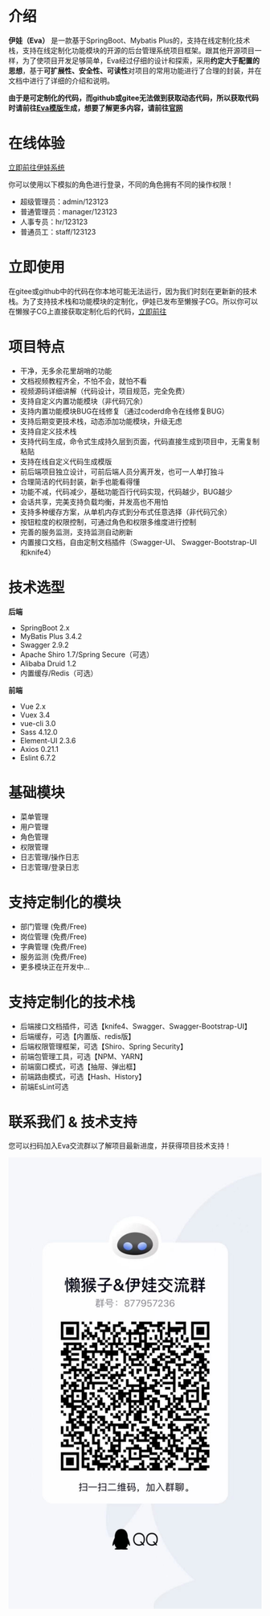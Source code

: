 # 介绍

**伊娃（Eva）** 是一款基于SpringBoot、Mybatis Plus的，支持在线定制化技术栈，支持在线定制化功能模块的开源的后台管理系统项目框架。跟其他开源项目一样，为了使项目开发足够简单，Eva经过仔细的设计和探索，采用**约定大于配置的思想**，基于**可扩展性、安全性、可读性**对项目的常用功能进行了合理的封装，并在文档中进行了详细的介绍和说明。

**由于是可定制化的代码，而github或gitee无法做到获取动态代码，所以获取代码时请前往[Eva模版](http://coderd.adjustrd.com/template/308/default)生成，想要了解更多内容，请前往[官网](http://eva.adjustrd.com/)**

# 在线体验

[立即前往伊娃系统](http://119.3.126.64:10086/)

你可以使用以下模拟的角色进行登录，不同的角色拥有不同的操作权限！

- 超级管理员：admin/123123
- 普通管理员：manager/123123
- 人事专员：hr/123123
- 普通员工：staff/123123

# 立即使用
在gitee或github中的代码在你本地可能无法运行，因为我们时刻在更新新的技术栈。为了支持技术栈和功能模块的定制化，伊娃已发布至懒猴子CG。所以你可以在懒猴子CG上直接获取定制化后的代码，[立即前往](http://coderd.adjustrd.com/template/308/default)

# 项目特点

- 干净，无多余花里胡哨的功能
- 文档视频教程齐全，不怕不会，就怕不看
- 视频源码详细讲解（代码设计，项目规范，完全免费）
- 支持自定义内置功能模块（非代码冗余）
- 支持内置功能模块BUG在线修复（通过coderd命令在线修复BUG）
- 支持后期变更技术栈，动态添加功能模块，升级无虑
- 支持自定义技术栈
- 支持代码生成，命令式生成持久层到页面，代码直接生成到项目中，无需复制粘贴
- 支持在线自定义代码生成模版
- 前后端项目独立设计，可前后端人员分离开发，也可一人单打独斗
- 合理简洁的代码封装，新手也能看得懂
- 功能不减，代码减少，基础功能百行代码实现，代码越少，BUG越少
- 会话共享，完美支持负载均衡，并发高也不用怕
- 支持多种缓存方案，从单机内存式到分布式任意选择（非代码冗余）
- 按钮粒度的权限控制，可通过角色和权限多维度进行控制
- 完善的服务监测，支持监测自动刷新
- 内置接口文档，自由定制文档插件（Swagger-UI、   Swagger-Bootstrap-UI和knife4）

# 技术选型
**后端**
- SpringBoot 2.x
- MyBatis Plus 3.4.2
- Swagger 2.9.2
- Apache Shiro 1.7/Spring Secure（可选）
- Alibaba Druid 1.2
- 内置缓存/Redis（可选）

**前端**
- Vue 2.x
- Vuex 3.4
- vue-cli 3.0
- Sass 4.12.0
- Element-UI 2.3.6
- Axios 0.21.1
- Eslint 6.7.2

# 基础模块
- 菜单管理
- 用户管理
- 角色管理
- 权限管理
- 日志管理/操作日志
- 日志管理/登录日志

# 支持定制化的模块

- 部门管理 (免费/Free)
- 岗位管理 (免费/Free)
- 字典管理 (免费/Free)
- 服务监测 (免费/Free)
- 更多模块正在开发中...

# 支持定制化的技术栈

- 后端接口文档插件，可选【knife4、Swagger、Swagger-Bootstrap-UI】
- 后端缓存，可选【内置版、redis版】
- 后端权限管理框架，可选【Shiro、Spring Security】
- 前端包管理工具，可选【NPM、YARN】
- 前端窗口模式，可选【抽屉、弹出框】
- 前端路由模式，可选【Hash、History】
- 前端EsLint可选

# 联系我们 & 技术支持

您可以扫码加入Eva交流群以了解项目最新进度，并获得项目技术支持！

![/qq.png](/eva-front/src/assets/images/qq.jpeg)
